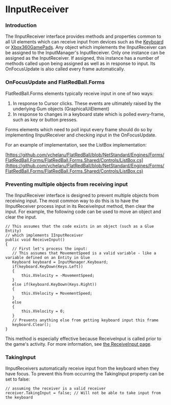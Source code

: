 # IInputReceiver

### Introduction

The IInputReceiver interface provides methods and properties common to all UI elements which can receive input from devices such as the [Keyboard](../input/keyboard/) or [Xbox360GamePads](../input/xbox360gamepad/). Any object which implements the IInputReceiver can be assigned to the InputManager's InputReceiver. Only one instance can be assigned as the InputReceiver. If assigned, this instance has a number of methods called upon being assigned as well as in response to input. Its OnFocusUpdate is also called every frame automatically.

### OnFocusUpdate and FlatRedBall.Forms

FlatRedBall.Forms elements typically receive input in one of two ways:

1. In response to Cursor clicks. These events are ultimately raised by the underlying Gum objects (GraphicalUiElement)
2. In response to changes in a keyboard state which is polled every-frame, such as key or button presses.

Forms elements which need to poll input every frame should do so by implementing IInputReceiver and checking input in the OnFocusUpdate.

For an example of implementation, see the ListBox implementation:

[https://github.com/vchelaru/FlatRedBall/blob/NetStandard/Engines/Forms/FlatRedBall.Forms/FlatRedBall.Forms.Shared/Controls/ListBox.cs](https://github.com/vchelaru/FlatRedBall/blob/NetStandard/Engines/Forms/FlatRedBall.Forms/FlatRedBall.Forms.Shared/Controls/ListBox.cs)

### Preventing multiple objects from receiving input

The IInputReceiver interface is designed to prevent multiple objects from receiving input. The most common way to do this is to have the IInputReceiver process input in its ReceiveInput method, then clear the input. For example, the following code can be used to move an object and clear the input.

```
// This assumes that the code exists in an object (such as a Glue Entity)
// which implements IInputReceiver
public void ReceiveInput()
{
   // First let's process the input:
   // This assumes that MovementSpeed is a valid variable - like a variable defined on an Entity in Glue
   Keyboard keyboard = InputManager.Keyboard;
   if(keyboard.KeyDown(Keys.Left))
   {
       this.XVelocity = -MovementSpeed;
   }
   else if(keyboard.KeyDown(Keys.Right))
   {
       this.XVelocity = MovementSpeed;
   }
   else
   {
       this.XVelocity = 0;
   }
   // Prevents anything else from getting keyboard input this frame
   keyboard.Clear();
}
```

This method is especially effective because ReceiveInput is called prior to the game's activity. For more information, see [the ReceiveInput page](../../../frb/docs/index.php).

### TakingInput

IInputReceivers automatically receive input from the keyboard when they have focus. To prevent this from occurring the TakingInput property can be set to false:

```
// assuming the receiver is a valid receiver
receiver.TakingInput = false; // Will not be able to take input from the keyboard
```

